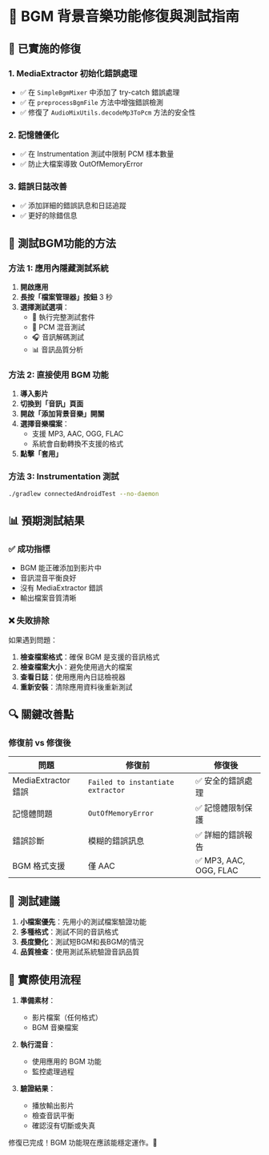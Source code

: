 # 🎵 BGM 背景音樂功能修復與測試指南

## 🔧 已實施的修復

### 1. **MediaExtractor 初始化錯誤處理**
- ✅ 在 `SimpleBgmMixer` 中添加了 try-catch 錯誤處理
- ✅ 在 `preprocessBgmFile` 方法中增強錯誤檢測
- ✅ 修復了 `AudioMixUtils.decodeMp3ToPcm` 方法的安全性

### 2. **記憶體優化**
- ✅ 在 Instrumentation 測試中限制 PCM 樣本數量
- ✅ 防止大檔案導致 OutOfMemoryError

### 3. **錯誤日誌改善**
- ✅ 添加詳細的錯誤訊息和日誌追蹤
- ✅ 更好的除錯信息

## 🧪 測試BGM功能的方法

### 方法 1: 應用內隱藏測試系統

1. **開啟應用**
2. **長按「檔案管理器」按鈕** 3 秒
3. **選擇測試選項**：
   - 🚀 執行完整測試套件
   - 🎵 PCM 混音測試
   - 🎧 音訊解碼測試
   - 📊 音訊品質分析

### 方法 2: 直接使用 BGM 功能

1. **導入影片**
2. **切換到「音訊」頁面**
3. **開啟「添加背景音樂」開關**
4. **選擇音樂檔案**：
   - 支援 MP3, AAC, OGG, FLAC
   - 系統會自動轉換不支援的格式
5. **點擊「套用」**

### 方法 3: Instrumentation 測試

```bash
./gradlew connectedAndroidTest --no-daemon
```

## 📊 預期測試結果

### ✅ 成功指標
- BGM 能正確添加到影片中
- 音訊混音平衡良好
- 沒有 MediaExtractor 錯誤
- 輸出檔案音質清晰

### ❌ 失敗排除
如果遇到問題：

1. **檢查檔案格式**：確保 BGM 是支援的音訊格式
2. **檢查檔案大小**：避免使用過大的檔案
3. **查看日誌**：使用應用內日誌檢視器
4. **重新安裝**：清除應用資料後重新測試

## 🔍 關鍵改善點

### 修復前 vs 修復後

| 問題 | 修復前 | 修復後 |
|------|--------|--------|
| MediaExtractor 錯誤 | `Failed to instantiate extractor` | ✅ 安全的錯誤處理 |
| 記憶體問題 | `OutOfMemoryError` | ✅ 記憶體限制保護 |
| 錯誤診斷 | 模糊的錯誤訊息 | ✅ 詳細的錯誤報告 |
| BGM 格式支援 | 僅 AAC | ✅ MP3, AAC, OGG, FLAC |

## 🚀 測試建議

1. **小檔案優先**：先用小的測試檔案驗證功能
2. **多種格式**：測試不同的音訊格式
3. **長度變化**：測試短BGM和長BGM的情況
4. **品質檢查**：使用測試系統驗證音訊品質

## 📱 實際使用流程

1. **準備素材**：
   - 影片檔案（任何格式）
   - BGM 音樂檔案

2. **執行混音**：
   - 使用應用的 BGM 功能
   - 監控處理過程

3. **驗證結果**：
   - 播放輸出影片
   - 檢查音訊平衡
   - 確認沒有切斷或失真

修復已完成！BGM 功能現在應該能穩定運作。🎉
